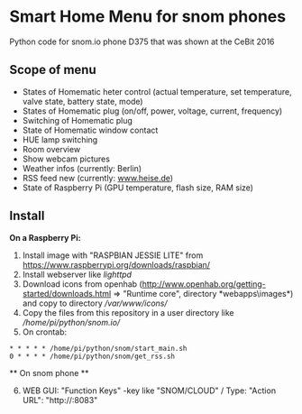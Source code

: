 Smart Home Menu for snom phones
===============================

Python code for snom.io phone D375 that was shown at the CeBit 2016

Scope of menu
-------------
* States of Homematic heter control (actual temperature, set temperature, valve state, battery state, mode)
* States of Homematic plug (on/off, power, voltage, current, frequency)
* Switching of Homematic plug
* State of Homematic window contact
* HUE lamp switching
* Room overview
* Show webcam pictures
* Weather infos (currently: Berlin)
* RSS feed new (currently: www.heise.de)
* State of Raspberry Pi (GPU temperature, flash size, RAM size)

Install
-------

**On a Raspberry Pi:**

 1. Install image with "RASPBIAN JESSIE LITE" from https://www.raspberrypi.org/downloads/raspbian/ 
 2. Install webserver like *lighttpd* 
3. Download icons from openhab (http://www.openhab.org/getting-started/downloads.html => "Runtime core", directory *webapps\images\*) and copy to directory */var/www/icons/* 
4. Copy the files from this repository in a user directory like */home/pi/python/snom.io/*  
5. On crontab:
```
* * * * * /home/pi/python/snom/start_main.sh
0 * * * * /home/pi/python/snom/get_rss.sh
```

** On snom phone **

6. WEB GUI: "Function Keys" -key like "SNOM/CLOUD" / Type: "Action URL": "http://<IP addr. of Rasperry Pi>:8083"
 


